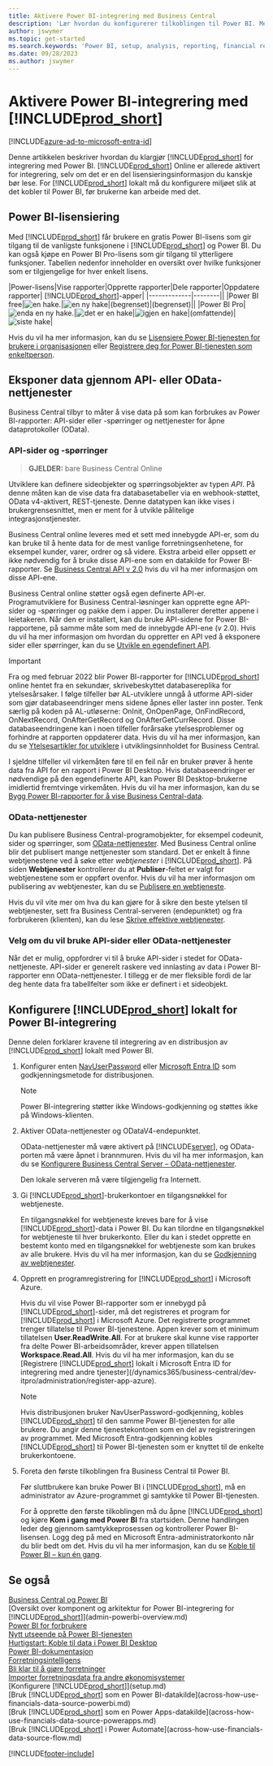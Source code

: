 ```yaml
---
title: Aktivere Power BI-integrering med Business Central
description: 'Lær hvordan du konfigurerer tilkoblingen til Power BI. Med Power BI-rapporter kan du få innsikt, forretningsanalyse og nøkkelindikatorer fra Business Central-dataene.'
author: jswymer
ms.topic: get-started
ms.search.keywords: 'Power BI, setup, analysis, reporting, financial report, business intelligence, KPI'
ms.date: 09/28/2023
ms.author: jswymer
---
```

# <a name="enabling-power-bi-integration-with-"></a>Aktivere Power BI-integrering med [!INCLUDE[prod_short](includes/prod_short.md)]

[!INCLUDE[azure-ad-to-microsoft-entra-id](~/../shared-content/shared/azure-ad-to-microsoft-entra-id.md)]

Denne artikkelen beskriver hvordan du klargjør [!INCLUDE[prod_short](includes/prod_short.md)] for integrering med Power BI. [!INCLUDE[prod_short](includes/prod_short.md)] Online er allerede aktivert for integrering, selv om det er en del lisensieringsinformasjon du kanskje bør lese. For [!INCLUDE[prod_short](includes/prod_short.md)] lokalt må du konfigurere miljøet slik at det kobler til Power BI, før brukerne kan arbeide med det.

## <a name="power-bi-licensing"></a><a name="license"></a>Power BI-lisensiering

Med [!INCLUDE[prod_short](includes/prod_short.md)] får brukere en gratis Power BI-lisens som gir tilgang til de vanligste funksjonene i [!INCLUDE[prod_short](includes/prod_short.md)] og Power BI. Du kan også kjøpe en Power BI Pro-lisens som gir tilgang til ytterligere funksjoner. Tabellen nedenfor inneholder en oversikt over hvilke funksjoner som er tilgjengelige for hver enkelt lisens.

|Power-lisens|Vise rapporter|Opprette rapporter|Dele rapporter|Oppdatere rapporter| [!INCLUDE[prod_short](includes/prod_short.md)]-apper|
|-------------|--------||
|Power BI free|![en hake.](media/check.png)|![en ny hake](media/check.png)|(begrenset)|(begrenset)||
|Power BI Pro|![enda en ny hake.](media/check.png)|![det er en hake](media/check.png)|![igjen en hake](media/check.png)|(omfattende)|![siste hake](media/check.png)|

Hvis du vil ha mer informasjon, kan du se [Lisensiere Power BI-tjenesten for brukere i organisasjonen](/power-bi/admin/service-admin-licensing-organization) eller [Registrere deg for Power BI-tjenesten som enkeltperson](/power-bi/fundamentals/service-self-service-signup-for-power-bi).

## <a name="expose-data-through-api-or-odata-web-services"></a><a name="exposedata"></a>Eksponer data gjennom API- eller OData-nettjenester

Business Central tilbyr to måter å vise data på som kan forbrukes av Power BI-rapporter: API-sider eller -spørringer og nettjenester for åpne dataprotokoller (OData).

### <a name="api-pages-and-queries"></a>API-sider og -spørringer

> **GJELDER:** bare Business Central Online

Utviklere kan definere sideobjekter og spørringsobjekter av typen *API*. På denne måten kan de vise data fra databasetabeller via en webhook-støttet, OData v4-aktivert, REST-tjeneste. Denne datatypen kan ikke vises i brukergrensesnittet, men er ment for å utvikle pålitelige integrasjonstjenester.

Business Central online leveres med et sett med innebygde API-er, som du kan bruke til å hente data for de mest vanlige forretningsenhetene, for eksempel kunder, varer, ordrer og så videre. Ekstra arbeid eller oppsett er ikke nødvendig for å bruke disse API-ene som en datakilde for Power BI-rapporter. Se [Business Central API v 2.0](/dynamics365/business-central/dev-itpro/api-reference/v2.0/) hvis du vil ha mer informasjon om disse API-ene.

Business Central online støtter også egen definerte API-er. Programutviklere for Business Central-løsninger kan opprette egne API-sider og -spørringer og pakke dem i apper. Du installerer deretter appene i leietakeren. Når den er installert, kan du bruke API-sidene for Power BI-rapportene, på samme måte som med de innebygde API-ene (v 2.0). Hvis du vil ha mer informasjon om hvordan du oppretter en API ved å eksponere sider eller spørringer, kan du se [Utvikle en egendefinert API](/dynamics365/business-central/dev-itpro/developer/devenv-develop-custom-api).

> [!IMPORTANT]
> Fra og med februar 2022 blir Power BI-rapporter for [!INCLUDE[prod_short](includes/prod_short.md)] online hentet fra en sekundær, skrivebeskyttet databasereplika for ytelsesårsaker. I følge tilfeller bør AL-utviklere unngå å utforme API-sider som gjør databaseendringer mens sidene åpnes eller laster inn poster. Tenk særlig på koden på AL-utløserne: OnInit, OnOpenPage, OnFindRecord, OnNextRecord, OnAfterGetRecord og OnAfterGetCurrRecord. Disse databaseendringene kan i noen tilfeller forårsake ytelsesproblemer og forhindre at rapporten oppdaterer data. Hvis du vil ha mer informasjon, kan du se [Ytelsesartikler for utviklere](/dynamics365/business-central/dev-itpro/performance/performance-developer?branch=main#writing-efficient-web-services) i utviklingsinnholdet for Business Central.
>
> I sjeldne tilfeller vil virkemåten føre til en feil når en bruker prøver å hente data fra API for en rapport i Power BI Desktop. Hvis databaseendringer er nødvendige på den egendefinerte API, kan Power BI Desktop-brukerne imidlertid fremtvinge virkemåten. Hvis du vil ha mer informasjon, kan du se [Bygg Power BI-rapporter for å vise Business Central-data](across-how-use-financials-data-source-powerbi.md#fixing-problems).

### <a name="odata-web-services"></a>OData-nettjenester

Du kan publisere Business Central-programobjekter, for eksempel codeunit, sider og spørringer, som [OData-nettjenester](/dynamics365/business-central/dev-itpro/webservices/odata-web-services). Med Business Central online blir det publisert mange nettjenester som standard. Det er enkelt å finne webtjenestene ved å søke etter *webtjenester* i [!INCLUDE[prod_short](includes/prod_short.md)]. På siden **Webtjenester** kontrollerer du at **Publiser**-feltet er valgt for webtjenestene som er oppført ovenfor. Hvis du vil ha mer informasjon om publisering av webtjenester, kan du se [Publisere en webtjeneste](across-how-publish-web-service.md).

Hvis du vil vite mer om hva du kan gjøre for å sikre den beste ytelsen til webtjenester, sett fra Business Central-serveren (endepunktet) og fra forbrukeren (klienten), kan du lese [Skrive effektive webtjenester](/dynamics365/business-central/dev-itpro/performance/performance-developer#writing-efficient-web-services).

### <a name="choosing-whether-to-use-api-pages-or-odata-web-services"></a>Velg om du vil bruke API-sider eller OData-nettjenester

Når det er mulig, oppfordrer vi til å bruke API-sider i stedet for OData-nettjeneste. API-sider er generelt raskere ved innlasting av data i Power BI-rapporter enn OData-nettjenester. I tillegg er de mer fleksible fordi de lar deg hente data fra tabellfelter som ikke er definert i et sideobjekt.

## <a name="set-up--on-premises-for-power-bi-integration"></a><a name="setup"></a>Konfigurere [!INCLUDE[prod_short](includes/prod_short.md)] lokalt for Power BI-integrering

Denne delen forklarer kravene til integrering av en distribusjon av [!INCLUDE[prod_short](includes/prod_short.md)] lokalt med Power BI.

1. Konfigurer enten [NavUserPassword](/dynamics365/business-central/dev-itpro/administration/authenticating-users-with-navuserpassword) eller [Microsoft Entra ID](/dynamics365/business-central/dev-itpro/administration/authenticating-users-with-azure-ad-overview) som godkjenningsmetode for distribusjonen.  
    
    > [!NOTE]
    > Power BI-integrering støtter ikke Windows-godkjenning og støttes ikke på Windows-klienten.

2. Aktiver OData-nettjenester og ODataV4-endepunktet.

    OData-nettjenester må være aktivert på [!INCLUDE[server](includes/server.md)], og OData-porten må være åpnet i brannmuren. Hvis du vil ha mer informasjon, kan du se [Konfigurere Business Central Server – OData-nettjenester](/dynamics365/business-central/dev-itpro/administration/configure-server-instance#ODataServices).

    Den lokale serveren må være tilgjengelig fra Internett.

3. Gi [!INCLUDE[prod_short](includes/prod_short.md)]-brukerkontoer en tilgangsnøkkel for webtjeneste.

    En tilgangsnøkkel for webtjeneste kreves bare for å vise [!INCLUDE[prod_short](includes/prod_short.md)]-data i Power BI. Du kan tilordne en tilgangsnøkkel for webtjeneste til hver brukerkonto. Eller du kan i stedet opprette en bestemt konto med en tilgangsnøkkel for webtjeneste som kan brukes av alle brukere. Hvis du vil ha mer informasjon, kan du se [Godkjenning av webtjenester](/dynamics365/business-central/dev-itpro/webservices/web-services-authentication#generate-a-web-service-access-key).

    <!--
    > [!IMPORTANT]
    > With [!INCLUDE[prod_short](../developer/includes/prod_short.md)] online, the use of access keys (Basic Auth) for web service authentication is [deprecated](/dynamics365/business-central/dev-itpro/upgrade/deprecated-features-w1#accesskeys). We recommend that you use OAuth2 instead. For more information, see [Use OAuth to Authorize Business Central Web Services](/dynamics365/business-central/dev-itpro/webservices/authenticate-web-services-using-oauth).-->

4. Opprett en programregistrering for [!INCLUDE[prod_short](includes/prod_short.md)] i Microsoft Azure.

    Hvis du vil vise Power BI-rapporter som er innebygd på [!INCLUDE[prod_short](includes/prod_short.md)]-sider, må det registreres et program for [!INCLUDE[prod_short](includes/prod_short.md)] i Microsoft Azure. Det registrerte programmet trenger tillatelse til Power BI-tjenestene. Appen krever som et minimum tillatelsen **User.ReadWrite.All**. For at brukere skal kunne vise rapporter fra delte Power BI-arbeidsområder, krever appen tillatelsen **Workspace.Read.All**. Hvis du vil ha mer informasjon, kan du se [Registrere [!INCLUDE[prod_short](includes/prod_short.md)] lokalt i Microsoft Entra ID for integrering med andre tjenester](/dynamics365/business-central/dev-itpro/administration/register-app-azure).

    > [!NOTE]
    > Hvis distribusjonen bruker NavUserPassword-godkjenning, kobles [!INCLUDE[prod_short](includes/prod_short.md)] til den samme Power BI-tjenesten for alle brukere. Du angir denne tjenestekontoen som en del av registreringen av programmet. Med Microsoft Entra-godkjenning kobles [!INCLUDE[prod_short](includes/prod_short.md)] til Power BI-tjenesten som er knyttet til de enkelte brukerkontoene.

    <!-- Windows authentication can also be used but you can't get data from BC in Power BI -->
5. Foreta den første tilkoblingen fra Business Central til Power BI.

    Før sluttbrukere kan bruke Power BI i [!INCLUDE[prod_short](includes/prod_short.md)], må en administrator av Azure-programmet gi samtykke til Power BI-tjenesten.

    For å opprette den første tilkoblingen må du åpne [!INCLUDE[prod_short](includes/prod_short.md)] og kjøre **Kom i gang med Power BI** fra startsiden. Denne handlingen leder deg gjennom samtykkeprosessen og kontrollerer Power BI-lisensen. Logg deg på med en Microsoft Entra-administratorkonto når du blir bedt om det. Hvis du vil ha mer informasjon, kan du se [Koble til Power BI – kun én gang](across-working-with-powerbi.md#connect).

## <a name="see-also"></a>Se også

[Business Central og Power BI](admin-powerbi.md)  
[Oversikt over komponent og arkitektur for Power BI-integrering for [!INCLUDE[prod_short](includes/prod_short.md)]](admin-powerbi-overview.md)  
[Power BI for forbrukere](/power-bi/consumer/end-user-consumer)  
[Nytt utseende på Power BI-tjenesten](/power-bi/service-new-look)  
[Hurtigstart: Koble til data i Power BI Desktop](/power-bi/desktop-quickstart-connect-to-data)  
[Power BI-dokumentasjon](/power-bi/)  
[Forretningsintelligens](bi.md)  
[Bli klar til å gjøre forretninger](ui-get-ready-business.md)  
[Importer forretningsdata fra andre økonomisystemer](across-import-data-configuration-packages.md)  
[Konfigurere [!INCLUDE[prod_short](includes/prod_short.md)]](setup.md)  
[Bruk [!INCLUDE[prod_short](includes/prod_short.md)] som en Power BI-datakilde](across-how-use-financials-data-source-powerbi.md)  
[Bruk [!INCLUDE[prod_short](includes/prod_short.md)] som en Power Apps-datakilde](across-how-use-financials-data-source-powerapps.md)  
[Bruk [!INCLUDE[prod_short](includes/prod_short.md)] i Power Automate](across-how-use-financials-data-source-flow.md)  




[!INCLUDE[footer-include](includes/footer-banner.md)]
